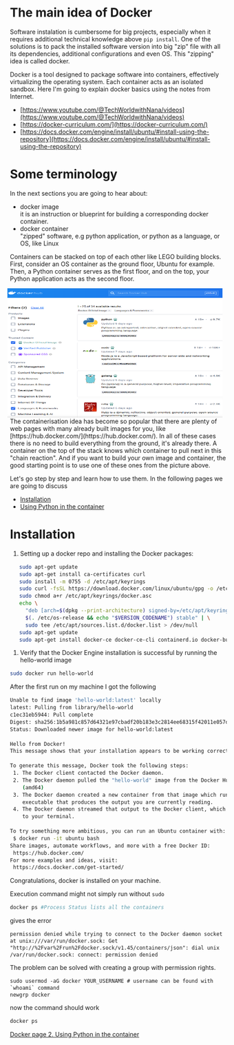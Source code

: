 # The main idea of Docker
Software instalation is cumbersome for big projects, especially when it requires additional technical knowledge above `pip install`.
One of the solutions is to pack the installed software version into big "zip" file with all its dependencies, additional configurations and even OS. This "zipping" idea is called docker.

Docker is a tool designed to package software into containers, effectively virtualizing the operating system. Each container acts as an isolated sandbox. Here I'm going to explain docker basics using the notes from Internet.
- [https://www.youtube.com/@TechWorldwithNana/videos](https://www.youtube.com/@TechWorldwithNana/videos)
- [https://docker-curriculum.com/](https://docker-curriculum.com/)
- [https://docs.docker.com/engine/install/ubuntu/#install-using-the-repository](https://docs.docker.com/engine/install/ubuntu/#install-using-the-repository)



# Some terminology
In the next sections you are going to hear about:
  - docker image\
      it is an instruction or blueprint for building a corresponding docker container.
  - docker container\
      "zipped" software, e.g python application, or python as a language, or OS, like Linux

Containers can be stacked on top of each other like LEGO building blocks. First, consider an OS container as the ground floor, Ubuntu for example. Then, a Python container serves as the first floor, and on the top, your Python application acts as the second floor.

<a href="https://hub.docker.com/search?q=&image_filter=official&categories=Languages%20%26%20Frameworks" target="Docker Hub">
   <img src="./dockerhub.png" alt="DockerHub images for programming languages" width="500" height="300" style="float: right; margin-right: 10px;">
</a>
The containerisation idea has become so popular that there are plenty of web pages with many already built images for you, like [https://hub.docker.com/](https://hub.docker.com/). In all of these cases there is no need to build everything from the ground, it's already there. A container on the top of the stack knows which container to pull next in this "chain reaction". And if you want to build your own image and container, the good starting point is to use one of these ones from the picture above.




Let's go step by step and learn how to use them. In the following pages we are going to discuss
- [Installation](#installation)
- [Using Python in the container](./Docker2.md)



<h1 id="installation">Installation</h1>


1. Setting up a docker repo and installing the Docker packages:
```bash
   sudo apt-get update
   sudo apt-get install ca-certificates curl
   sudo install -m 0755 -d /etc/apt/keyrings
   sudo curl -fsSL https://download.docker.com/linux/ubuntu/gpg -o /etc/apt/keyrings/docker.asc
   sudo chmod a+r /etc/apt/keyrings/docker.asc
   echo \
     "deb [arch=$(dpkg --print-architecture) signed-by=/etc/apt/keyrings/docker.asc] https://download.docker.com/linux/ubuntu \
     $(. /etc/os-release && echo "$VERSION_CODENAME") stable" | \
     sudo tee /etc/apt/sources.list.d/docker.list > /dev/null
   sudo apt-get update
   sudo apt-get install docker-ce docker-ce-cli containerd.io docker-buildx-plugin docker-compose-plugin
```
1. Verify that the Docker Engine installation is successful by running the hello-world image
```bash
sudo docker run hello-world
```

After the first run on my machine I got the following
```bash
Unable to find image 'hello-world:latest' locally
latest: Pulling from library/hello-world
c1ec31eb5944: Pull complete 
Digest: sha256:1b5a981c857d64321e97cbadf20b183e3c2814ee68315f42011e057d2ac467e9 
Status: Downloaded newer image for hello-world:latest

Hello from Docker!
This message shows that your installation appears to be working correctly.

To generate this message, Docker took the following steps:
 1. The Docker client contacted the Docker daemon.
 2. The Docker daemon pulled the "hello-world" image from the Docker Hub.
    (amd64)
 3. The Docker daemon created a new container from that image which runs the
    executable that produces the output you are currently reading.
 4. The Docker daemon streamed that output to the Docker client, which sent it
    to your terminal.

To try something more ambitious, you can run an Ubuntu container with:
 $ docker run -it ubuntu bash
Share images, automate workflows, and more with a free Docker ID:
 https://hub.docker.com/
For more examples and ideas, visit:
 https://docs.docker.com/get-started/
```

Congratulations, docker is installed on your machine.

Execution command might not simply run without `sudo`
```bash
docker ps #Process Status lists all the containers 
```
gives the error
```text
permission denied while trying to connect to the Docker daemon socket at unix:///var/run/docker.sock: Get "http://%2Fvar%2Frun%2Fdocker.sock/v1.45/containers/json": dial unix /var/run/docker.sock: connect: permission denied
```
The problem can be solved with creating a group with permission rights.
```
sudo usermod -aG docker YOUR_USERNAME # username can be found with `whoami` command
newgrp docker
```
now the command should work
```bash
docker ps
```


[Docker page 2. Using Python in the container](./Docker2.md)